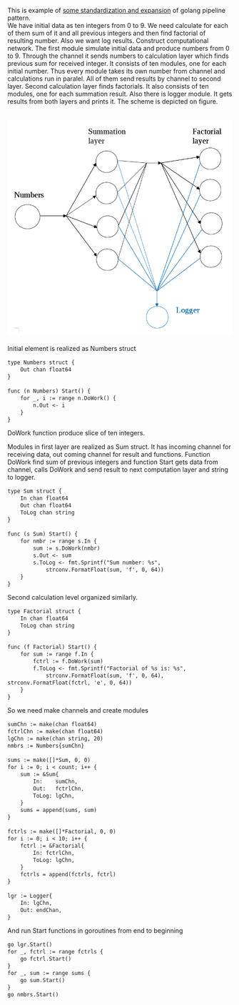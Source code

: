This is example of [some standardization and expansion](https://medium.com/@vague.capitan/async-network-pattern-ae3202ff9462) of golang pipeline pattern.<br/>
We have initial data as ten integers from 0 to 9. We need calculate for each of them sum of it and all previous integers and then find factorial of resulting number. Also we want log results. Construct computational network. The first module simulate initial data and produce numbers from 0 to 9. Through the channel it sends numbers to calculation layer which finds previous sum for received integer.  It consists of ten modules, one for each initial number. Thus every module takes its own number from channel and calculations run in paralel. All of them send results by channel to second layer. Second calculation layer finds factorials. It also consists of ten modules, one for each summation result. Also there is logger module. It gets results from both layers and prints it. The scheme is depicted on figure.<br/>
<br/>
<br/>
<img src="https://github.com/geneva-lake/async-network/blob/master/network.png"/>
<br/>
<br/>
Initial element is realized as Numbers struct

```
type Numbers struct {
    Out chan float64
}

func (n Numbers) Start() {
    for _, i := range n.DoWork() {
        n.Out <- i
    }
}
```

DoWork function produce slice of ten integers. 

Modules in first layer are realized as Sum struct. It has incoming channel for receiving data, out coming channel for result and functions. Function DoWork find sum of previous integers and function Start gets data from channel, calls DoWork and send result to next computation layer and string to logger. 

```
type Sum struct {
    In chan float64
    Out chan float64
    ToLog chan string
}

func (s Sum) Start() {
    for nmbr := range s.In {
        sum := s.DoWork(nmbr)
        s.Out <- sum
        s.ToLog <- fmt.Sprintf("Sum number: %s", 
            strconv.FormatFloat(sum, 'f', 0, 64))
    }
}
```

Second calculation level organized similarly. 

```
type Factorial struct {
    In chan float64
    ToLog chan string
}

func (f Factorial) Start() {
    for sum := range f.In {
        fctrl := f.DoWork(sum)
        f.ToLog <- fmt.Sprintf("Factorial of %s is: %s", 
            strconv.FormatFloat(sum, 'f', 0, 64), strconv.FormatFloat(fctrl, 'e', 0, 64))
    }
}
```


So we need make channels and create modules

```
sumChn := make(chan float64)
fctrlChn := make(chan float64)
lgChn := make(chan string, 20)
nmbrs := Numbers{sumChn}

sums := make([]*Sum, 0, 0)
for i := 0; i < count; i++ {
    sum := &Sum{
        In:    sumChn,
        Out:   fctrlChn,
        ToLog: lgChn,
    }
    sums = append(sums, sum)
}

fctrls := make([]*Factorial, 0, 0)
for i := 0; i < 10; i++ {
    fctrl := &Factorial{
        In: fctrlChn,
        ToLog: lgChn,
    }
    fctrls = append(fctrls, fctrl)
}

lgr := Logger{
    In: lgChn,
    Out: endChan,
}
```


And run Start functions in goroutines from end to beginning

```
go lgr.Start()
for _, fctrl := range fctrls {
    go fctrl.Start()
}
for _, sum := range sums {
    go sum.Start()
}
go nmbrs.Start()
```